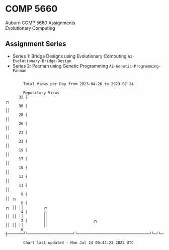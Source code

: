 # COMP 5660
Auburn COMP 5660 Assignments  
Evolutionary Computing

## Assignment Series
- Series 1: Bridge Designs using Evolutionary Computing `A1-Evolutionary-Bridge-Design`
- Series 2: Pacman using Genetic Programming `A2-Genetic-Programming-Pacman`

```

        Total Views per Day from 2023-04-26 to 2023-07-24

        Repository Views
      32 ┼                                                                  ╭╮
      30 ┤                                                                  ││
      28 ┤                                                                  ││
      26 ┤                                                                  ││
      23 ┤                                                                  ││
      21 ┤                                                                  ││
      19 ┤                                                                  ││
      17 ┤                                                                  ││
      15 ┤                                                                  ││
      13 ┤                                                                  ││
      11 ┤                                                                  ││
       9 ┤                                                                  ││ ╭╮
       6 ┤                                                               ╭╮ ││ ││         ╭╮
       4 ┤       ╭╮                                                      ││ ││ ││         ││
       2 ┤       ││                    ╭╮                                ││ ││ ││         ││
       0 ┼───────╯╰────────────────────╯╰────────────────────────────────╯╰─╯╰─╯╰─────────╯╰───────

        Chart last updated - Mon Jul 24 00:44:23 2023 UTC
        
```

